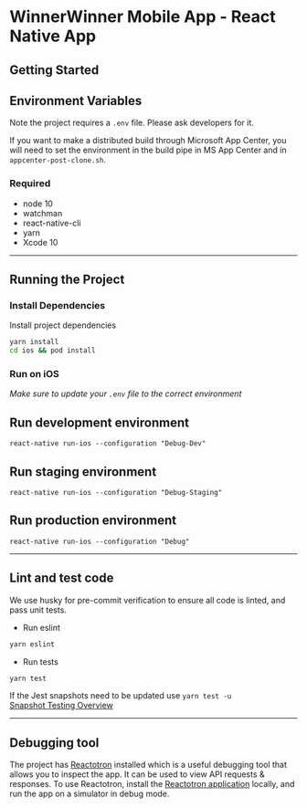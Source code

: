 # WinnerWinner Mobile App - React Native App

## Getting Started
## Environment Variables 
Note the project requires a `.env` file. Please ask developers for 
it. 

If you want to make a distributed build through Microsoft App Center, 
you will need to set the environment in the build pipe in MS App
Center and in `appcenter-post-clone.sh`.

### Required 
- node 10
- watchman
- react-native-cli
- yarn
- Xcode 10

---
## Running the Project

### Install Dependencies 
Install project dependencies 
``` bash
yarn install 
cd ios && pod install 
```

### Run on iOS
*Make sure to update your `.env` file to the correct environment*
## Run development environment
`react-native run-ios --configuration "Debug-Dev"`

## Run staging environment
`react-native run-ios --configuration "Debug-Staging"`

## Run production environment
`react-native run-ios --configuration "Debug"`

---
## Lint and test code

We use husky for pre-commit verification to ensure all code is linted, 
and pass unit tests.

- Run eslint
``` bash
yarn eslint
```
- Run tests
``` bash 
yarn test
```

If the Jest snapshots need to be updated use `yarn test -u`  
[Snapshot Testing Overview](https://facebook.github.io/jest/docs/en/snapshot-testing.html)

--- 
## Debugging tool
The project has [Reactotron](https://github.com/infinitered/reactotron) installed which is a useful debugging tool that allows you to inspect the app. It can be used to view API requests & responses. To use Reactotron, install the [Reactotron application](https://github.com/infinitered/reactotron/blob/master/docs/installing.md) locally, and run the app on a simulator in debug mode. 
